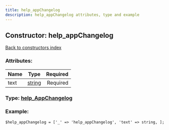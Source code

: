 ```yaml
---
title: help_appChangelog
description: help_appChangelog attributes, type and example
---
```

## Constructor: help\_appChangelog  
[Back to constructors index](index.md)



### Attributes:

| Name     |    Type       | Required |
|----------|:-------------:|---------:|
|text|[string](../types/string.md) | Required|



### Type: [help\_AppChangelog](../types/help_AppChangelog.md)


### Example:

```
$help_appChangelog = ['_' => 'help_appChangelog', 'text' => string, ];
```  

